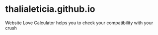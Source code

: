 # thalialeticia.github.io

Website Love Calculator helps you to check your compatibility with your crush